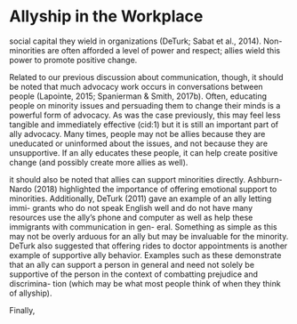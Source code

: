 # Allyship in the Workplace

social capital they wield in organizations (DeTurk; Sabat et al., 2014). Non- minorities are often afforded a level of power and respect; allies wield this power to promote positive change.

Related to our previous discussion about communication, though, it should be noted that much advocacy work occurs in conversations between people (Lapointe, 2015; Spanierman & Smith, 2017b). Often, educating people on minority issues and persuading them to change their minds is a powerful form of advocacy. As was the case previously, this may feel less tangible and immediately effective (cid:1) but it is still an important part of ally advocacy. Many times, people may not be allies because they are uneducated or uninformed about the issues, and not because they are unsupportive. If an ally educates these people, it can help create positive change (and possibly create more allies as well).

it should also be noted that allies can support minorities directly. Ashburn-Nardo (2018) highlighted the importance of offering emotional support to minorities. Additionally, DeTurk (2011) gave an example of an ally letting immi- grants who do not speak English well and do not have many resources use the ally’s phone and computer as well as help these immigrants with communication in gen- eral. Something as simple as this may not be overly arduous for an ally but may be invaluable for the minority. DeTurk also suggested that offering rides to doctor appointments is another example of supportive ally behavior. Examples such as these demonstrate that an ally can support a person in general and need not solely be supportive of the person in the context of combatting prejudice and discrimina- tion (which may be what most people think of when they think of allyship).

Finally,